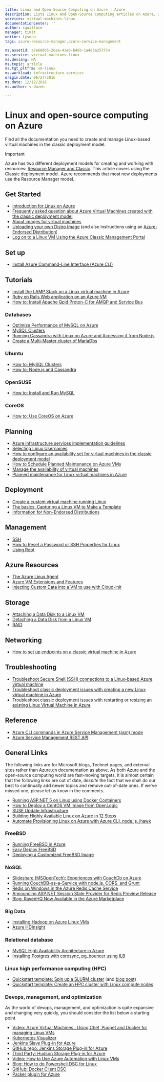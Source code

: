 ```yaml
---
title: Linux and Open-Source Computing on Azure | Azure
description: Lists Linux and Open-Source Computing articles on Azure, including basic Linux usage, some fundamental concepts about running or uploading Linux images on Azure, and other content about specific technologies and optimizations.
services: virtual-machines-linux
documentationcenter: ''
author: squillace
manager: timlt
editor: tysonn
tags: azure-resource-manager,azure-service-management

ms.assetid: a7e608b5-26ea-41e0-b46b-1a483a257754
ms.service: virtual-machines-linux
ms.devlang: NA
ms.topic: article
ms.tgt_pltfrm: vm-linux
ms.workload: infrastructure-services
origin.date: 06/27/2016
ms.date: 12/12/2016
ms.author: v-dazen

---
```

# Linux and open-source computing on Azure
Find all the documentation you need to create and manage Linux-based virtual machines in the classic deployment model.

> [!IMPORTANT] 
> Azure has two different deployment models for creating and working with resources: [Resource Manager and Classic](../../resource-manager-deployment-model.md). This article covers using the Classic deployment model. Azure recommends that most new deployments use the Resource Manager model.

## Get Started
* [Introduction for Linux on Azure](intro-on-azure.md?toc=%2fvirtual-machines%2flinux%2ftoc.json)
* [Frequently asked question about Azure Virtual Machines created with the classic deployment model](classic/faq.md?toc=%2fvirtual-machines%2flinux%2fclassic%2ftoc.json)
* [About images for virtual machines](../windows/classic/about-images.md?toc=%2fvirtual-machines%2flinux%2fclassic%2ftoc.json)
* [Uploading your own Distro Image](classic/create-upload-vhd.md?toc=%2fvirtual-machines%2flinux%2fclassic%2ftoc.json) (and also instructions using an [Azure-Endorsed Distribution](endorsed-distros.md?toc=%2fvirtual-machines%2flinux%2ftoc.json))
* [Log on to a Linux VM Using the Azure Classic Management Portal](mac-create-ssh-keys.md?toc=%2fvirtual-machines%2flinux%2ftoc.json)

## Set up
* [Install Azure Command-Line Interface (Azure CLI)](../../cli-install-nodejs.md)

## Tutorials
* [Install the LAMP Stack on a Linux virtual machine in Azure](create-lamp-stack.md?toc=%2fvirtual-machines%2flinux%2ftoc.json)
* [Ruby on Rails Web application on an Azure VM](classic/virtual-machines-linux-classic-ruby-rails-web-app.md)
* [How to: Install Apache Qpid Proton-C for AMQP and Service Bus](../../service-bus-messaging/service-bus-amqp-overview.md)

### Databases
* [Optimize Performance of MySQL on Azure](classic/optimize-mysql.md?toc=%2fvirtual-machines%2flinux%2fclassic%2ftoc.json)
* [MySQL Clusters](classic/mysql-cluster.md?toc=%2fvirtual-machines%2flinux%2fclassic%2ftoc.json)
* [Running Cassandra with Linux on Azure and Accessing it from Node.js](classic/cassandra-nodejs.md?toc=%2fvirtual-machines%2flinux%2fclassic%2ftoc.json)
* [Create a Multi-Master cluster of MariaDbs](classic/mariadb-mysql-cluster.md?toc=%2fvirtual-machines%2flinux%2fclassic%2ftoc.json)

### Ubuntu
* [How to: MySQL Clusters](classic/mysql-cluster.md?toc=%2fvirtual-machines%2flinux%2fclassic%2ftoc.json)
* [How to: Node.js and Cassandra](classic/cassandra-nodejs.md?toc=%2fvirtual-machines%2flinux%2fclassic%2ftoc.json)

### OpenSUSE
* [How to: Install and Run MySQL](classic/mysql-on-opensuse.md?toc=%2fvirtual-machines%2flinux%2fclassic%2ftoc.json)

### CoreOS
* [How to: Use CoreOS on Azure](https://coreos.com/os/docs/latest/booting-on-azure.html)

## Planning
* [Azure infrastructure services implementation guidelines](../windows/infrastructure-subscription-accounts-guidelines.md?toc=%2fvirtual-machines%2flinux%2ftoc.json)
* [Selecting Linux Usernames](usernames.md?toc=%2fvirtual-machines%2flinux%2ftoc.json)
* [How to configure an availability set for virtual machines in the classic deployment model](../windows/classic/configure-availability.md?toc=%2fvirtual-machines%2flinux%2fclassic%2ftoc.json)
* [How to Schedule Planned Maintenance on Azure VMs](planned-maintenance-schedule.md?toc=%2fvirtual-machines%2flinux%2ftoc.json)
* [Manage the availability of virtual machines](../windows/manage-availability.md?toc=%2fvirtual-machines%2flinux%2ftoc.json)
* [Planned maintenance for Linux virtual machines in Azure](planned-maintenance.md?toc=%2fvirtual-machines%2flinux%2ftoc.json)

## Deployment
* [Create a custom virtual machine running Linux](../windows/classic/createportal.md?toc=%2fvirtual-machines%2flinux%2fclassic%2ftoc.json)
* [The basics: Capturing a Linux VM to Make a Template](classic/capture-image.md?toc=%2fvirtual-machines%2flinux%2fclassic%2ftoc.json)
* [Information for Non-Endorsed Distributions](create-upload-generic.md?toc=%2fvirtual-machines%2flinux%2ftoc.json)

## Management
* [SSH](mac-create-ssh-keys.md?toc=%2fvirtual-machines%2flinux%2ftoc.json)
* [How to Reset a Password or SSH Properties for Linux](classic/reset-access.md?toc=%2fvirtual-machines%2flinux%2fclassic%2ftoc.json)
* [Using Root](use-root-privileges.md?toc=%2fvirtual-machines%2flinux%2ftoc.json)

## Azure Resources
* [The Azure Linux Agent](../windows/agent-user-guide.md?toc=%2fvirtual-machines%2flinux%2ftoc.json)
* [Azure VM Extensions and Features](../windows/extensions-features.md?toc=%2fvirtual-machines%2fwindows%2ftoc.json)
* [Injecting Custom Data into a VM to use with Cloud-init](../windows/classic/inject-custom-data.md?toc=%2fvirtual-machines%2fwindows%2fclassic%2ftoc.json)

## Storage
* [Attaching a Data Disk to a Linux VM](../windows/classic/attach-disk.md?toc=%2fvirtual-machines%2flinux%2fclassic%2ftoc.json)
* [Detaching a Data Disk from a Linux VM](classic/detach-disk.md?toc=%2fvirtual-machines%2flinux%2fclassic%2ftoc.json)
* [RAID](configure-raid.md?toc=%2fvirtual-machines%2flinux%2ftoc.json)

## Networking
* [How to set up endpoints on a classic virtual machine in Azure](../windows/classic/setup-endpoints.md?toc=%2fvirtual-machines%2flinux%2fclassic%2ftoc.json)

## Troubleshooting
* [Troubleshoot Secure Shell (SSH) connections to a Linux-based Azure virtual machine](troubleshoot-ssh-connection.md?toc=%2fvirtual-machines%2flinux%2ftoc.json)
* [Troubleshoot classic deployment issues with creating a new Linux virtual machine in Azure](classic/troubleshoot-deployment-new-vm.md?toc=%2fvirtual-machines%2flinux%2fclassic%2ftoc.json)  
* [Troubleshoot classic deployment issues with restarting or resizing an existing Linux Virtual Machine in Azure](../windows/restart-resize-error-troubleshooting.md?toc=%2fvirtual-machines%2flinux%2fclassic%2ftoc.json) 

## Reference
* [Azure CLI commands in Azure Service Management (asm) mode](https://docs.microsoft.com/cli/azure/get-started-with-az-cli2)
* [Azure Service Management REST API](https://msdn.microsoft.com/library/azure/ee460799.aspx)

## General Links
The following links are for Microsoft blogs, Technet pages, and external sites rather than Azure.cn documentation as above. As both Azure and the open-source computing world are fast-moving targets, it is almost certain that the following links are out of date, *despite* the fact that we shall do our best to continually add newer topics and remove out-of-date ones. If we've missed one, please let us know in the comments.

* [Running ASP.NET 5 on Linux using Docker Containers](http://blogs.msdn.com/b/webdev/archive/2015/01/14/running-asp-net-5-applications-in-linux-containers-with-docker.aspx)
* [How to Deploy a CentOS VM Image from OpenLogic](https://azure.microsoft.com/blog/2013/01/11/deploying-openlogic-centos-images-on-windows-azure-virtual-machines/)
* [SUSE Update Infrastructure](https://forums.suse.com/showthread.php?5622-New-Update-Infrastructure)
* [Building Highly Available Linux on Azure in 12 Steps](http://blogs.technet.com/b/keithmayer/archive/2014/10/03/quick-start-guide-building-highly-available-linux-servers-in-the-cloud-on-microsoft-azure.aspx)
* [Automate Provisioning Linux on Azure with Azure CLI, node.js, jhawk](http://blogs.technet.com/b/keithmayer/archive/2014/11/24/step-by-step-automated-provisioning-for-linux-in-the-cloud-with-microsoft-azure-xplat-cli-json-and-node-js-part-1.aspx)

### FreeBSD
* [Running FreeBSD in Azure](https://azure.microsoft.com/blog/2014/05/22/running-freebsd-in-azure/)
* [Easy Deploy FreeBSD](http://msopentech.com/blog/2014/10/24/easy-deploy-freebsd-microsoft-azure-vm-depot/)
* [Deploying a Customized FreeBSD Image](http://msopentech.com/blog/2014/05/14/deploy-customize-freebsd-virtual-machine-image-microsoft-azure/)

### NoSQL
* [Slideshare (MSOpenTech): Experiences with CouchDb on Azure](http://www.slideshare.net/brianbenz/experiences-using-couchdb-inside-microsofts-azure-team)
* [Running CouchDB-as-a-Service with node.js, CORS, and Grunt](http://msopentech.com/blog/2013/12/19/tutorial-building-multi-tier-windows-azure-web-application-use-cloudants-couchdb-service-node-js-cors-grunt-2/)
* [Redis on Windows in the Azure Redis Cache Service](http://msopentech.com/blog/2014/05/12/redis-on-windows/)
* [Announcing ASP.NET Session State Provider for Redis Preview Release](http://blogs.msdn.com/b/webdev/archive/2014/05/12/announcing-asp-net-session-state-provider-for-redis-preview-release.aspx)
* [Blog: RavenHQ Now Available in the Azure Marketplace](https://azure.microsoft.com/blog/2014/08/12/ravenhq-now-available-in-the-azure-store/)

### Big Data
* [Installing Hadoop on Azure Linux VMs](http://blogs.msdn.com/b/benjguin/archive/2013/04/05/how-to-install-hadoop-on-windows-azure-linux-virtual-machines.aspx)
* [Azure HDInsight](https://azure.microsoft.com/documentation/learning-paths/hdinsight-self-guided-hadoop-training/)

### Relational database
* [MySQL High Availability Architecture in Azure](http://download.microsoft.com/download/6/1/C/61C0E37C-F252-4B33-9557-42B90BA3E472/MySQL_HADR_solution_in_Azure.pdf)
* [Installing Postgres with corosync, pg_bouncer using ILB](https://github.com/chgeuer/postgres-azure)

### Linux high performance computing (HPC)
* [Quickstart template: Spin up a SLURM cluster](https://github.com/Azure/azure-quickstart-templates/tree/master/slurm)
  (and [blog post](http://blogs.technet.com/b/windowshpc/archive/2015/06/06/deploy-a-slurm-cluster-on-azure.aspx))
* [Quickstart template: Create an HPC cluster with Linux compute nodes](https://github.com/Azure/azure-quickstart-templates/tree/master/create-hpc-cluster-linux-cn/)

### Devops, management, and optimization
As the world of devops, management, and optimization is quite expansive and changing very quickly, you should consider the list below a starting point.

* [Video: Azure Virtual Machines : Using Chef, Puppet and Docker for managing Linux VMs](https://azure.microsoft.com/blog/2014/12/15/azure-virtual-machines-using-chef-puppet-and-docker-for-managing-linux-vms/)
* [Kubernetes Visualizer](https://azure.microsoft.com/blog/2014/08/28/hackathon-with-kubernetes-on-azure/)
* [Jenkins Slave Plug-in for Azure](http://msopentech.com/blog/2014/09/23/announcing-jenkins-slave-plugin-azure/)
* [GitHub repo: Jenkins Storage Plug-in for Azure](https://github.com/jenkinsci/windows-azure-storage-plugin)
* [Third Party: Hudson Storage Plug-in for Azure](https://github.com/hudson3-plugins/windows-azure-storage-plugin)
* [Video: How to Use Azure Automation with Linux VMs](http://channel9.msdn.com/Shows/Azure-Friday/Azure-Automation-104-managing-Linux-and-creating-Modules-with-Joe-Levy)
* [Blog: How to do Powershell DSC for Linux](http://blogs.technet.com/b/privatecloud/archive/2014/05/19/powershell-dsc-for-linux-step-by-step.aspx)
* [GitHub: Docker Client DSC](https://github.com/anweiss/DockerClientDSC)
* [Packer plugin for Azure](https://github.com/msopentech/packer-azure)
